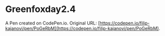 # Greenfoxday2.4

A Pen created on CodePen.io. Original URL: [https://codepen.io/filip-kajanovi/pen/PoGeRbM](https://codepen.io/filip-kajanovi/pen/PoGeRbM).


